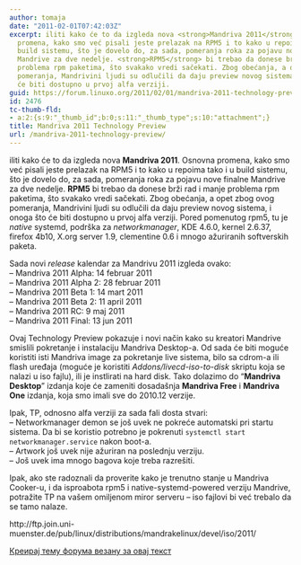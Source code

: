 ```yaml
---
author: tomaja
date: "2011-02-01T07:42:03Z"
excerpt: iliti kako će to da izgleda nova <strong>Mandriva 2011</strong>. Osnovna
  promena, kako smo već pisali jeste prelazak na RPM5 i to kako u repoima tako i u
  build sistemu, što je dovelo do, za sada, pomeranja roka za pojavu nove finalne
  Mandrive za dve nedelje. <strong>RPM5</strong> bi trebao da donese brži rad i manje
  problema rpm paketima, što svakako vredi sačekati. Zbog obećanja, a opet zbog ovog
  pomeranja, Mandrivini ljudi su odlučili da daju preview novog sistema, i onoga što
  će biti dostupno u prvoj alfa verziji.
guid: https://forum.linuxo.org/2011/02/01/mandriva-2011-technology-preview/
id: 2476
tc-thumb-fld:
- a:2:{s:9:"_thumb_id";b:0;s:11:"_thumb_type";s:10:"attachment";}
title: Mandriva 2011 Technology Preview
url: /mandriva-2011-technology-preview/
---
```

iliti kako će to da izgleda nova **Mandriva 2011**. Osnovna promena, kako smo već pisali jeste prelazak na RPM5 i to kako u repoima tako i u build sistemu, što je dovelo do, za sada, pomeranja roka za pojavu nove finalne Mandrive za dve nedelje. **RPM5** bi trebao da donese brži rad i manje problema rpm paketima, što svakako vredi sačekati. Zbog obećanja, a opet zbog ovog pomeranja, Mandrivini ljudi su odlučili da daju preview novog sistema, i onoga što će biti dostupno u prvoj alfa verziji. Pored pomenutog rpm5, tu je _native_ systemd, podrška za _networkmanager_, KDE 4.6.0, kernel 2.6.37, firefox 4b10, X.org server 1.9, clementine 0.6 i mnogo ažuriranih softverskih paketa.

Sada novi _release_ kalendar za Mandrivu 2011 izgleda ovako:  
&#8211; Mandriva 2011 Alpha: 14 februar 2011  
&#8211; Mandriva 2011 Alpha 2: 28 februar 2011  
&#8211; Mandriva 2011 Beta 1: 14 mart 2011  
&#8211; Mandriva 2011 Beta 2: 11 april 2011  
&#8211; Mandriva 2011 RC: 9 maj 2011  
&#8211; Mandriva 2011 Final: 13 jun 2011

Ovaj Technology Preview pokazuje i novi način kako su kreatori Mandrive smislili pokretanje i instalaciju Mandriva Desktop-a. Od sada će biti moguće koristiti isti Mandriva image za pokretanje live sistema, bilo sa cdrom-a ili flash uređaja (moguće je koristiti _Addons/livecd-iso-to-disk_ skriptu koja se nalazi u iso fajlu), ili je instlirati na hard disk. Tako dolazimo do “**Mandriva Desktop**” izdanja koje će zameniti dosadašnja **Mandriva Free** i **Mandriva One** izdanja, koja smo imali sve do 2010.12 verzije.

Ipak, TP, odnosno alfa verziji za sada fali dosta stvari:  
– Networkmanager demon se još uvek ne pokreće automatski pri startu sistema. Da bi se koristio potrebno je pokrenuti `systemctl start networkmanager.service` nakon boot-a.  
– Artwork još uvek nije ažuriran na poslednju verziju.  
– Još uvek ima mnogo bagova koje treba razrešiti.

Ipak, ako ste radoznali da proverite kako je trenutno stanje u Mandriva Cooker-u, i da isproabota rpm5 i native-systemd-powered verziju Mandrive, potražite TP na vašem omiljenom miror serveru – iso fajlovi bi već trebalo da se tamo nalaze.

<p class="download">
  http://ftp.join.uni-muenster.de/pub/linux/distributions/mandrakelinux/devel/iso/2011/
</p>

[Креирај тему форума везану за овај текст](https://linuxo.org/nova-tema-na-forumu/?se_pid=2476)